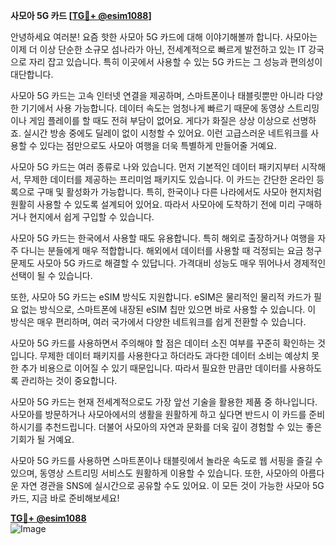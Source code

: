 **사모아 5G 카드 [[TG💪+ @esim1088](https://t.me/s/esim1088)]**

안녕하세요 여러분! 요즘 핫한 사모아 5G 카드에 대해 이야기해볼까 합니다. 사모아는 이제 더 이상 단순한 소규모 섬나라가 아닌, 전세계적으로 빠르게 발전하고 있는 IT 강국으로 자리 잡고 있습니다. 특히 이곳에서 사용할 수 있는 5G 카드는 그 성능과 편의성이 대단합니다.

사모아 5G 카드는 고속 인터넷 연결을 제공하며, 스마트폰이나 태블릿뿐만 아니라 다양한 기기에서 사용 가능합니다. 데이터 속도는 엄청나게 빠르기 때문에 동영상 스트리밍이나 게임 플레이를 할 때도 전혀 부담이 없어요. 게다가 화질은 상상 이상으로 선명하죠. 실시간 방송 중에도 딜레이 없이 시청할 수 있어요. 이런 고급스러운 네트워크를 사용할 수 있다는 점만으로도 사모아 여행을 더욱 특별하게 만들어줄 거예요.

사모아 5G 카드는 여러 종류로 나와 있습니다. 먼저 기본적인 데이터 패키지부터 시작해서, 무제한 데이터를 제공하는 프리미엄 패키지도 있습니다. 이 카드는 간단한 온라인 등록으로 구매 및 활성화가 가능합니다. 특히, 한국이나 다른 나라에서도 사모아 현지처럼 원활히 사용할 수 있도록 설계되어 있어요. 따라서 사모아에 도착하기 전에 미리 구매하거나 현지에서 쉽게 구입할 수 있습니다.

사모아 5G 카드는 한국에서 사용할 때도 유용합니다. 특히 해외로 출장하거나 여행을 자주 다니는 분들에게 매우 적합합니다. 해외에서 데이터를 사용할 때 걱정되는 요금 청구 문제도 사모아 5G 카드로 해결할 수 있답니다. 가격대비 성능도 매우 뛰어나서 경제적인 선택이 될 수 있습니다.

또한, 사모아 5G 카드는 eSIM 방식도 지원합니다. eSIM은 물리적인 물리적 카드가 필요 없는 방식으로, 스마트폰에 내장된 eSIM 칩만 있으면 바로 사용할 수 있습니다. 이 방식은 매우 편리하며, 여러 국가에서 다양한 네트워크를 쉽게 전환할 수 있습니다.

사모아 5G 카드를 사용하면서 주의해야 할 점은 데이터 소진 여부를 꾸준히 확인하는 것입니다. 무제한 데이터 패키지를 사용한다고 하더라도 과다한 데이터 소비는 예상치 못한 추가 비용으로 이어질 수 있기 때문입니다. 따라서 필요한 만큼만 데이터를 사용하도록 관리하는 것이 중요합니다.

사모아 5G 카드는 현재 전세계적으로도 가장 앞선 기술을 활용한 제품 중 하나입니다. 사모아를 방문하거나 사모아에서의 생활을 원활하게 하고 싶다면 반드시 이 카드를 준비하시기를 추천드립니다. 더불어 사모아의 자연과 문화를 더욱 깊이 경험할 수 있는 좋은 기회가 될 거예요.

사모아 5G 카드를 사용하면 스마트폰이나 태블릿에서 놀라운 속도로 웹 서핑을 즐길 수 있으며, 동영상 스트리밍 서비스도 원활하게 이용할 수 있습니다. 또한, 사모아의 아름다운 자연 경관을 SNS에 실시간으로 공유할 수도 있어요. 이 모든 것이 가능한 사모아 5G 카드, 지금 바로 준비해보세요!

**[TG💪+ @esim1088](https://t.me/s/esim1088)**  
![Image](https://i.postimg.cc/Y0z9fWf4/image.png)